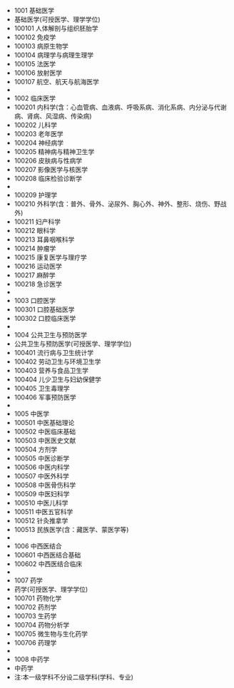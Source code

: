 * 1001 基础医学
* 基础医学(可授医学、理学学位)
* 100101 人体解剖与组织胚胎学
* 100102 免疫学
* 100103 病原生物学
* 100104 病理学与病理生理学
* 100105 法医学
* 100106 放射医学
* 100107 航空、航天与航海医学
* 
* 1002 临床医学
* 100201 内科学(含：心血管病、血液病、呼吸系病、消化系病、内分泌与代谢病、肾病、风湿病、传染病)
* 100202 儿科学
* 100203 老年医学
* 100204 神经病学
* 100205 精神病与精神卫生学
* 100206 皮肤病与性病学
* 100207 影像医学与核医学
* 100208 临床检验诊断学
* 
* 100209 护理学
* 100210 外科学(含：普外、骨外、泌尿外、胸心外、神外、整形、烧伤、野战外)
* 100211 妇产科学
* 100212 眼科学
* 100213 耳鼻咽喉科学
* 100214 肿瘤学
* 100215 康复医学与理疗学
* 100216 运动医学
* 100217 麻醉学
* 100218 急诊医学
* 
* 1003 口腔医学
* 100301 口腔基础医学
* 100302 口腔临床医学
* 
* 1004 公共卫生与预防医学
* 公共卫生与预防医学(可授医学、理学学位)
* 100401 流行病与卫生统计学
* 100402 劳动卫生与环境卫生学
* 100403 营养与食品卫生学
* 100404 儿少卫生与妇幼保健学
* 100405 卫生毒理学
* 100406 军事预防医学
* 
* 1005 中医学
* 100501 中医基础理论
* 100502 中医临床基础
* 100503 中医医史文献
* 100504 方剂学
* 100505 中医诊断学
* 100506 中医内科学
* 100507 中医外科学
* 100508 中医骨伤科学
* 100509 中医妇科学
* 100510 中医儿科学
* 100511 中医五官科学
* 100512 针灸推拿学
* 100513 民族医学(含：藏医学、蒙医学等)
* 
* 1006 中西医结合
* 100601 中西医结合基础
* 100602 中西医结合临床
* 
* 1007 药学
* 药学(可授医学、理学学位)
* 100701 药物化学
* 100702 药剂学
* 100703 生药学
* 100704 药物分析学
* 100705 微生物与生化药学
* 100706 药理学
* 
* 1008 中药学
* 中药学
* 注∶本一级学科不分设二级学科(学科、专业)